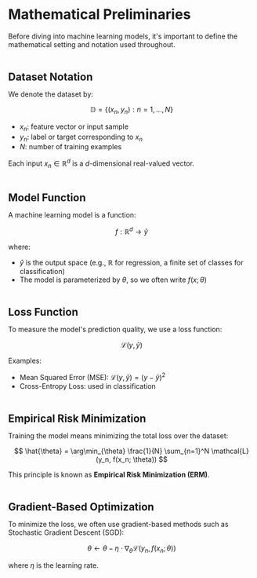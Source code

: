# Mathematical Preliminaries

Before diving into machine learning models, it's important to define the mathematical setting and notation used throughout.

<br>

**<span style="font-size:1.5em;">Dataset Notation</span>**

We denote the dataset by:

$$
\mathbb{D} = \{ (x_n, y_n) : n = 1, \dots, N \}
$$

- $x_n$: feature vector or input sample  
- $y_n$: label or target corresponding to $x_n$  
- $N$: number of training examples  

Each input $x_n \in \mathbb{R}^d$ is a $d$-dimensional real-valued vector.

<br>

**<span style="font-size:1.5em;">Model Function</span>**

A machine learning model is a function:

$$
f: \mathbb{R}^d \rightarrow \hat{y}
$$

where:

- $\hat{y}$ is the output space (e.g., $\mathbb{R}$ for regression, a finite set of classes for classification)  
- The model is parameterized by $\theta$, so we often write $f(x; \theta)$

<br>

**<span style="font-size:1.5em;">Loss Function</span>**

To measure the model's prediction quality, we use a loss function:

$$
\mathcal{L}(y,\hat{y})
$$

Examples:

- Mean Squared Error (MSE): $\mathcal{L}(y, \hat{y}) = (y - \hat{y})^2$  
- Cross-Entropy Loss: used in classification

<br>

**<span style="font-size:1.5em;">Empirical Risk Minimization</span>**

Training the model means minimizing the total loss over the dataset:

$$
\hat{\theta} = \arg\min_{\theta} \frac{1}{N} \sum_{n=1}^N \mathcal{L}(y_n, f(x_n; \theta))
$$

This principle is known as **Empirical Risk Minimization (ERM)**.

<br>

**<span style="font-size:1.5em;">Gradient-Based Optimization</span>**

To minimize the loss, we often use gradient-based methods such as Stochastic Gradient Descent (SGD):

$$
\theta \leftarrow \theta - \eta \cdot \nabla_\theta \mathcal{L}(y_n, f(x_n; \theta))
$$

where $\eta$ is the learning rate.

<br>


